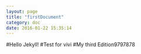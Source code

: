 ```yaml
---
layout: page
title: "firstDocument"
category: doc
date: 2016-01-22 15:35:14
---
```


#Hello Jekyll!
#Test for vivi
#My third Edition9797878


